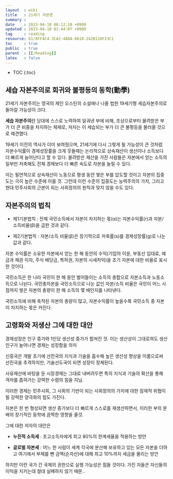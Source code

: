 ```yaml
---
layout  : wiki
title   : 21세기 자본론
summary : 
date    : 2023-04-10 00:12:10 +0900
updated : 2023-04-10 01:44:07 +0900
tag     : reading 
resource: 61/8FF4C4-3CA2-4ADA-8618-242B118F23C1
toc     : true
public  : true
parent  : [[/Reading]] 
latex   : false
---
```

* TOC
{:toc}

## 세습 자본주의로 회귀와 불평등의 동학(動學)

21세기 자본주의는 영국의 제인 오스틴의 소설에나 나올 법한 19세기형 
세습자본주의로 돌아갈 가능성이 크다.

**세습 자본주의**란 당대에 스스로 노력하여 일궈낸 부에 비해, 조상으로부터 물려받은 부가 더 큰 비중을 차지하는 체제로, 저자는
이 세습되는 부가 더 큰 불평등을 불러올 것으로 예견했다.

19세기 이전의 역사가 이미 보여줬으며, 21세기에 다시 그렇게 될 가능성이 큰 것처럼 자본수익률이 경제성장률을 크게 웃돌때는 논리적으로 상속재산이 생산이나 소득보다
더 빠르게 늘어난다고 할 수 있다. 물려받은 재산을 가진 사람들은 자본에서 얻는 소득의 일부만 저축해도 전체 경제보다 더 빠른 속도로 자본을 늘릴 수 있다.

이는 필연적으로 상속재산이 노동으로 평생 동안 쌓은 부를 압도할 것이고 자본의 집중도는 극히 높은 수준에 이를 것.
그런데 이런 수준의 집중도는 능력주의의 가치, 그리고 현대 민주사회의 근본이 되는 사회정의의 원칙과 맞지 않을 수도 있다.

## 자본주의의 법칙

- 제1기본법칙 : 전체 국민소득에서 자본이 차지하는 몫(α)는 자본수익률(r)과 자본/소득비율(β)을 곱한 것과 같다.

- 제2기본법칙 : 자본/소득 비율(β)은 장기적으로 저축률(s)를 경제성장률(g)로 나눈 값과 같다.

자본 수익률은 소유한 자본에서 얻는 한 해 동안의 수익(기업의 이윤, 부동산 임대료, 예금과 채권 이자, 주식 배당금, 특허권, 자본의 시세차익)을 
초기 자본에 대한 비율로 표시한 것이다.

국민소득은 한 나라 국민이 한 해 동안 벌어들이는 소득의 총합으로 자본소득과 노동소득으로 나뉜다. 
국민총자본을 국민소득으로 나눈 값인 자본/소득 비율은 국민이 어느 시점까지 쌓은 자본의 총량이 한 해 소득의 몇 배인지를 나타낸다.

국민소득에 비해 축적된 자본의 총량이 많고, 자본수익률이 높을수록 국민소득 중 자본이 차지하는 몫은 커진다.

## 고령화와 저생산 그에 대한 대안

경제성장은 인구 증가와 1인당 생산성 증가가 합쳐진 것. 이는 생산성이 그대로여도 생산 인구가 늘어나면 경제는 성장함을 의미

신흥국은 개발 초기에 선진국의 지식과 기술을 흡수해 높은 생산성 향상을 이룸으로써 선진국을 추격하지만, 기술선도국이 되면 성장이 정체된다.

사유재산에 바탕을 둔 시장경제는 그대로 내버려두면 특히 지식과 기술의 확산을 통해 격차를 좁혀가는 강력한 수렴의 힘을 지님.

이러한 경제는 민주사회, 그 사회의 기반이 되는 사회정의의 가치에 대한 잠재적 위협이 될 강력한 양극화의 힘도 가진다.

자본은 한 번 형성되면 생산 증가보다 더 빠르게 스스로를 재생산하면서, 이러한 부의 분배의 장기적인 동학에 끔찍한 영향을 줄것.

그에 대한 저자의 대안은

- **누진적 소득세** : 초고소득자에게 최고 80%의 한계세율을 적용하는 방안

- **글로벌 자본세** : 어느 한 사람이 세계 각국에 분산해 보유하고 있는 모든 자본을 더하고 여기에서 부채를 뺀 금액(순자산)에 대해 최고 10%까지 세금을 물리는 방안

하지만 이런 국가 간 국제의 권한으로 실행 가능성은 힘들 것이다. 가진 자들은 자신들의 이익을 지키는데 절대 실패하지 않기 때문..







